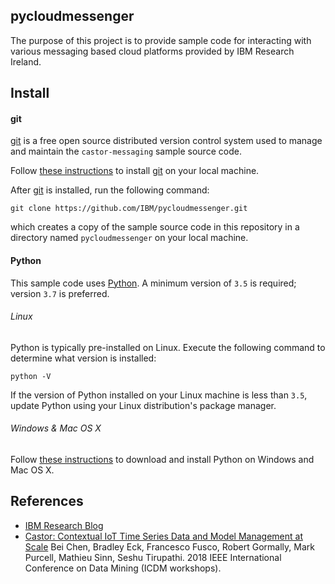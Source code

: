## pycloudmessenger
The purpose of this project is to provide sample code for interacting with various messaging based cloud platforms provided by IBM Research Ireland.


## Install

#### git

[git](https://git-scm.com/) is a free open source distributed version control system used to manage and maintain the 
`castor-messaging` sample source code.

Follow [these instructions](https://git-scm.com/book/en/v2/Getting-Started-Installing-Git) to install 
[git](https://git-scm.com/) on your local machine.

After [git](https://git-scm.com/) is installed, run the following command:

```
git clone https://github.com/IBM/pycloudmessenger.git
```

which creates a copy of the sample source code in this repository in a directory named `pycloudmessenger` on your local machine.

#### Python

This sample code uses [Python](https://www.python.org/). A minimum version of `3.5` is required; version `3.7` is preferred.

###### Linux
Python is typically pre-installed on Linux. Execute the following command to determine what version is installed:

```
python -V 
```

If the version of Python installed on your Linux machine is less than `3.5`, update Python using your Linux distribution's package manager. 

###### Windows & Mac OS X

Follow [these instructions](https://www.python.org/downloads/) to download and install Python on Windows and Mac OS X. 


## References 

* [IBM Research Blog](https://www.ibm.com/blogs/research/2018/11/forecasts-iot/)
* [Castor: Contextual IoT Time Series Data and Model Management at Scale](https://arxiv.org/abs/1811.08566) Bei Chen, Bradley Eck, Francesco Fusco, Robert Gormally, Mark Purcell, Mathieu Sinn, Seshu Tirupathi. 2018 IEEE International Conference on Data Mining (ICDM workshops).

